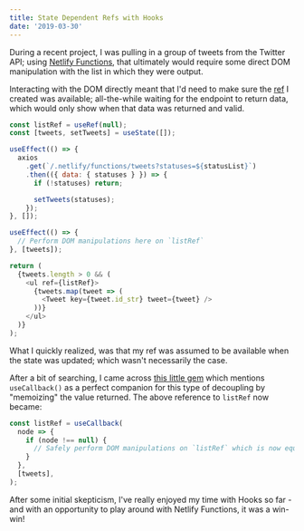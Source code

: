 ```yaml
---
title: State Dependent Refs with Hooks
date: '2019-03-30'
---
```


During a recent project, I was pulling in a group of tweets from the Twitter API; using [Netlify Functions](https://www.netlify.com/docs/functions/), that ultimately would require some direct DOM manipulation with the list in which they were output.

Interacting with the DOM directly meant that I'd need to make sure the [ref](https://reactjs.org/docs/hooks-reference.html#useref) I created was available; all-the-while waiting for the endpoint to return data, which would only show when that data was returned and valid.

```js
const listRef = useRef(null);
const [tweets, setTweets] = useState([]);

useEffect(() => {
  axios
    .get(`/.netlify/functions/tweets?statuses=${statusList}`)
    .then(({ data: { statuses } }) => {
      if (!statuses) return;

      setTweets(statuses);
    });
}, []);

useEffect(() => {
  // Perform DOM manipulations here on `listRef`
}, [tweets]);

return (
  {tweets.length > 0 && (
    <ul ref={listRef}>
      {tweets.map(tweet => (
        <Tweet key={tweet.id_str} tweet={tweet} />
      ))}
    </ul>
  )}
);
```

What I quickly realized, was that my ref was assumed to be available when the state was updated; which wasn't necessarily the case.

After a bit of searching, I came across [this little gem](https://reactjs.org/docs/hooks-faq.html#how-can-i-measure-a-dom-node) which mentions `useCallback()` as a perfect companion for this type of decoupling by "memoizing" the value returned. The above reference to `listRef` now became:

```js
const listRef = useCallback(
  node => {
    if (node !== null) {
      // Safely perform DOM manipulations on `listRef` which is now equal to `node`
    }
  },
  [tweets],
);
```

After some initial skepticism, I've really enjoyed my time with Hooks so far - and with an opportunity to play around with Netlify Functions, it was a win-win!
